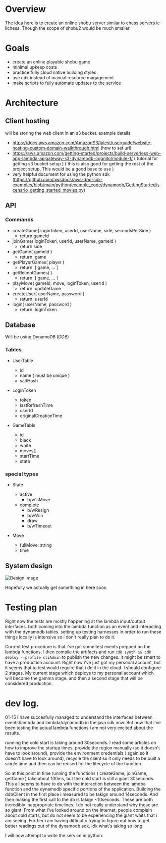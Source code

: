 # Overview
The idea here is to create an online shobu server similar to chess servers ie lichess.  Though the scope of shobu2 would be much smaller.


# Goals
- create an online playable shobu game
- minimal upkeep costs
- practice fully cloud native building styles
- use cdk instead of manual resource magagement
- make scripts to fully automate updates to the service

# Architecture
## Client hosting
will be storing the web client in an s3 bucket.
example details
- https://docs.aws.amazon.com/AmazonS3/latest/userguide/website-hosting-custom-domain-walkthrough.html (how to set url)
- https://aws.amazon.com/getting-started/projects/build-serverless-web-app-lambda-apigateway-s3-dynamodb-cognito/module-1/ ( tutorial for getting s3 bucket setup ) ( this is also good for getting the rest of the project setup. This would be a good base to use )
- very helpful document for using the python sdk (https://github.com/awsdocs/aws-doc-sdk-examples/blob/main/python/example_code/dynamodb/GettingStarted/scenario_getting_started_movies.py)
## API
### Commands
- createGame( loginToken, userId, userName, side, secondsPerSide )
    - return gameId
- joinGame( loginToken, userId, userName, gameId )
    - return side
- getGame( gameId )
    - return: game
- getPlayerGames( player )
    - return: [ game, ... ]
- getRecentGames( )
    - return: [ game, ... ]
- playMove( gameId, move, loginToken, userId )
    - return: updateGame
- createUser( userName, password )
    - return: userId
- login( userName, password )
    - return: loginToken

## Database
Will be using DynamoDB (DDB)
### Tables
- UserTable
    - id
    - name ( must be unique )
    - saltHash

- LoginToken
    - token
    - lastRefreshTime
    - userId
    - originalCreationTime

- GameTable
    - id
    - black
    - white
    - moves[]
    - startTime
    - state

### special types
- State
    - active
        - b/w'sMove
    - complete
        - b/wResign
        - b/wWin
        - draw
        - b/wTimeout

- Move
    - fullMove: string
    - time

## System design

![Design image](https://d1.awsstatic.com/Test%20Images/Kate%20Test%20Images/Serverless_Web_App_LP_assets_04.76030d61413ff43bd6aa75fbd16e02ad23aec67a.png)

Hopefully we actually get something in here soon.



# Testing plan

Right now the tests are mostly happening at the lambda input/output interfaces.
both coming into the lambda function as an event and interacting with the dynamodb tables.
setting up testing harnesses in order to run these things locally is intensive so i don't really plan to do it.

Current test procedure is that i've got some test events prepped on the lambda functions.
I then compile the artifacts and run `cdk synth && cdk deploy --profile cliAdmin` to publish the new changes.  It might be smart to have a production account.  Right now i've just got my personal account, but it seems that to test would require that i do it in the cloud.  I should configure 2 stages.  My current stage which deploys to my personal account which will become the gamma stage. and then a second stage that will be considered production.



# dev log.
01-15
I have succesfully managed to understand the interfaces between events/lambda and lambda/dynamodb in the java sdk now. But now that i've been testing the actual lambda functions i am not very excited about the results.

running the cold start is taking around 30seconds.  I read some articles on how to improve the startup times, provide the region manually (so it doesn't have to look around), provide the environment credentials ( again so it doesn't have to look around), recycle the client so it only needs to be built a single time and then can be reused for the lifecycle of the function.

So at this point in time running the functions ( createGame, joinGame, getGame ) take about 100ms, but the cold start is still a giant 30seconds.  This all seems to have to do with the interaction between the lamdba function and the dynamodb specific portions of the application.  Building the ddbClient in the first place i measured to be takign around 14seconds.  And then making the first call to the db is takign ~10seconds.  These are both incredibly inappropriate timelines.  I do not really understand why these are so giant.  From what i've looked around on the internet, people complain about cold starts, but do not seem to be experiencing the giant waits that i am seeing. Further i am having difficulty trying to figure out how to get better readings out of the dynamodb sdk.  Idk what's taking so long.

I will now attempt to write the service in python.
